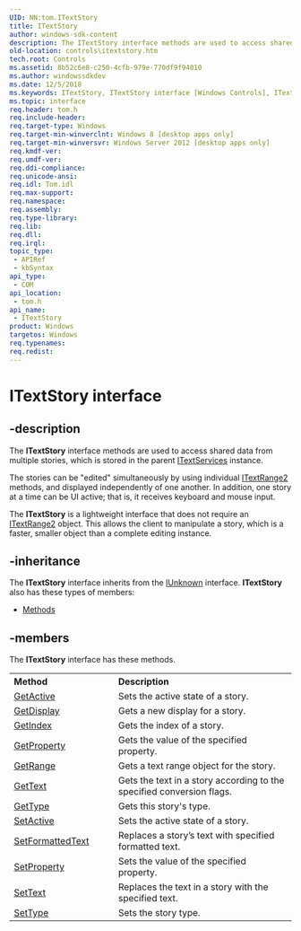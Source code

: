 ```yaml
---
UID: NN:tom.ITextStory
title: ITextStory
author: windows-sdk-content
description: The ITextStory interface methods are used to access shared data from multiple stories, which is stored in the parent ITextServices instance.
old-location: controls\itextstory.htm
tech.root: Controls
ms.assetid: 8b52c6e8-c250-4cfb-979e-770df9f94010
ms.author: windowssdkdev
ms.date: 12/5/2018
ms.keywords: ITextStory, ITextStory interface [Windows Controls], ITextStory interface [Windows Controls],described, controls.itextstory, tom/ITextStory
ms.topic: interface
req.header: tom.h
req.include-header: 
req.target-type: Windows
req.target-min-winverclnt: Windows 8 [desktop apps only]
req.target-min-winversvr: Windows Server 2012 [desktop apps only]
req.kmdf-ver: 
req.umdf-ver: 
req.ddi-compliance: 
req.unicode-ansi: 
req.idl: Tom.idl
req.max-support: 
req.namespace: 
req.assembly: 
req.type-library: 
req.lib: 
req.dll: 
req.irql: 
topic_type:
 - APIRef
 - kbSyntax
api_type:
 - COM
api_location:
 - tom.h
api_name:
 - ITextStory
product: Windows
targetos: Windows
req.typenames: 
req.redist: 
---
```


# ITextStory interface


## -description


The <b>ITextStory</b> interface methods are used to access shared data from multiple stories, which is stored in the parent <a href="https://msdn.microsoft.com/en-us/library/Bb787617(v=VS.85).aspx">ITextServices</a> instance. 

The stories can be "edited" simultaneously by using individual <a href="https://msdn.microsoft.com/905f0967-8b99-45ed-a1cc-19d49e919a65">ITextRange2</a> methods, and displayed independently of one another. In addition, one story at a time can be UI active; that is, it receives keyboard and mouse input. 


The <b>ITextStory</b> is a lightweight interface that does not require an <a href="https://msdn.microsoft.com/905f0967-8b99-45ed-a1cc-19d49e919a65">ITextRange2</a> object. This allows the client to manipulate a story, which is a faster, smaller object than a complete editing instance.  


## -inheritance

The <b xmlns:loc="http://microsoft.com/wdcml/l10n">ITextStory</b> interface inherits from the <a href="https://msdn.microsoft.com/33f1d79a-33fc-4ce5-a372-e08bda378332">IUnknown</a> interface. <b>ITextStory</b> also has these types of members:
<ul>
<li><a href="https://docs.microsoft.com/">Methods</a></li>
</ul>

## -members

The <b>ITextStory</b> interface has these methods.
<table class="members" id="memberListMethods">
<tr>
<th align="left" width="37%">Method</th>
<th align="left" width="63%">Description</th>
</tr>
<tr data="declared;">
<td align="left" width="37%">
<a href="https://msdn.microsoft.com/7bae9458-ee68-486a-a37f-2cc899400882">GetActive</a>
</td>
<td align="left" width="63%">
Sets the active state of a story.

</td>
</tr>
<tr data="declared;">
<td align="left" width="37%">
<a href="https://msdn.microsoft.com/e9ea7fbc-b814-4dbd-ae8a-9e260b56abab">GetDisplay</a>
</td>
<td align="left" width="63%">
Gets a new display for a story.

</td>
</tr>
<tr data="declared;">
<td align="left" width="37%">
<a href="https://msdn.microsoft.com/ef7f4714-6887-429c-8f65-77c14d55a5c4">GetIndex</a>
</td>
<td align="left" width="63%">
Gets the index of a story.

</td>
</tr>
<tr data="declared;">
<td align="left" width="37%">
<a href="https://msdn.microsoft.com/1c24e9d8-c737-42f8-87d9-585b0054b6df">GetProperty</a>
</td>
<td align="left" width="63%">
Gets the value of the specified property.

</td>
</tr>
<tr data="declared;">
<td align="left" width="37%">
<a href="https://msdn.microsoft.com/7cc02056-c431-470a-83ef-99e47123da1e">GetRange</a>
</td>
<td align="left" width="63%">
Gets a text range object for the story.

</td>
</tr>
<tr data="declared;">
<td align="left" width="37%">
<a href="https://msdn.microsoft.com/8107910f-eb77-4313-97f5-1bd8126d6dec">GetText</a>
</td>
<td align="left" width="63%">
Gets the text in a story according to the specified conversion flags. 

</td>
</tr>
<tr data="declared;">
<td align="left" width="37%">
<a href="https://msdn.microsoft.com/43a75284-c461-4118-834c-9ce5ded55094">GetType</a>
</td>
<td align="left" width="63%">
Gets this story's type.

</td>
</tr>
<tr data="declared;">
<td align="left" width="37%">
<a href="https://msdn.microsoft.com/fa0177be-2016-4205-b121-921dbdbf5b71">SetActive</a>
</td>
<td align="left" width="63%">
Sets the active state of a story.

</td>
</tr>
<tr data="declared;">
<td align="left" width="37%">
<a href="https://msdn.microsoft.com/ddc77bfe-06de-43e6-9d74-f1b3531c9416">SetFormattedText</a>
</td>
<td align="left" width="63%">
Replaces a story’s text with specified formatted text.

</td>
</tr>
<tr data="declared;">
<td align="left" width="37%">
<a href="https://msdn.microsoft.com/432afe58-a1ed-45aa-b018-bf608bbb7e2a">SetProperty</a>
</td>
<td align="left" width="63%">
Sets the value of the specified property.

</td>
</tr>
<tr data="declared;">
<td align="left" width="37%">
<a href="https://msdn.microsoft.com/9efd45ed-00f7-47e1-90e7-82a420e79bdf">SetText</a>
</td>
<td align="left" width="63%">
Replaces the text in a story with the specified text.

</td>
</tr>
<tr data="declared;">
<td align="left" width="37%">
<a href="https://msdn.microsoft.com/b1fda663-cbfa-4972-bc40-004b82631f92">SetType</a>
</td>
<td align="left" width="63%">
Sets the story type.

</td>
</tr>
</table> 

